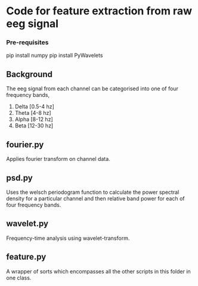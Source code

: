 # Code for feature extraction from raw eeg signal

### Pre-requisites
pip install numpy
pip install PyWavelets

## Background
The eeg signal from each channel can be categorised into one of four frequency bands,
1. Delta [0.5-4 hz]
2. Theta [4-8 hz]
3. Alpha [8-12 hz]
4. Beta [12-30 hz]

## fourier.py
Applies fourier transform on channel data.

## psd.py
Uses the welsch periodogram function to calculate the power spectral density for a particular channel and then relative band power for each of four frequency bands.

## wavelet.py
Frequency-time analysis using wavelet-transform.

## feature.py
A wrapper of sorts which encompasses all the other scripts in this folder in one class.





